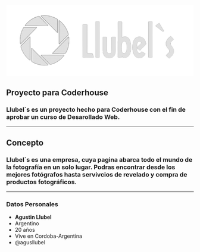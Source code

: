 ![LOGO IMG](assets/images/logo-w.png)

## Proyecto para Coderhouse
### Llubel`s es un proyecto hecho para Coderhouse con el fin de aprobar un curso de Desarollado Web. 
---
## Concepto
### Llubel`s es una empresa, cuya pagina abarca todo el mundo de la fotografía en un solo lugar. Podras encontrar desde los mejores fotógrafos hasta servivcios de revelado y compra de productos fotográficos.
---
### Datos Personales
- **Agustin Llubel**
- Argentino
- 20 años
- Vive en Cordoba-Argentina
- @agusllubel
